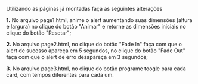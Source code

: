 Utilizando as páginas já montadas faça as seguintes alterações

**1.** No arquivo page1.html, anime o alert aumentando suas dimensões (altura e largura) no clique do botão "Animar" e retorne as dimensões iniciais no clique do botão "Resetar";  

**2.** No arquivo page2.html, no clique do botão "Fade In" faça com que o alert de sucesso apareça em 5 segundos, no clique do botão "Fade Out" faça com que o alert de erro desapareça em 3 segundos;  

**3.** No arquivo page3.html, no clique do botão programe toogle para cada card, com tempos diferentes para cada um.


